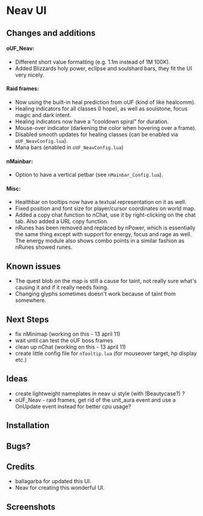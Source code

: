# Neav UI

## Changes and additions

#### oUF_Neav:

- Different short value formatting (e.g. 1.1m instead of 1M 100K).
- Added Blizzards holy power, eclipse and soulshard bars, they fit the UI very nicely.

#### Raid frames:

- Now using the built-in heal prediction from oUF (kind of like healcomm).
- Healing indicators for all classes (I hope), as well as soulstone, focus magic and dark intent.
- Healing indicators now have a "cooldown spiral" for duration.
- Mouse-over indicator (darkening the color when hovering over a frame).
- Disabled smooth updates for healing classes (can be enabled via `oUF_NeavConfig.lua`).
- Mana bars (enabled in `oUF_NeavConfig.lua`)

#### nMainbar:

- Option to have a vertical petbar (see `nMainbar_Config.lua`).

#### Misc:

- Healthbar on tooltips now have a textual representation on it as well.
- Fixed position and font size for player/cursor coordinates on world map.
- Added a copy chat function to nChat, use it by right-clicking on the chat tab. Also added a URL copy function.
- nRunes has been removed and replaced by nPower, which is essentially the same thing except with support for energy, focus and rage as well. The energy module also shows combo points in a similar fashion as nRunes showed runes.

## Known issues

- The quest blob on the map is still a cause for taint, not really sure what's causing it and if it really needs fixing.
- Changing glyphs sometimes doesn't work because of taint from somewhere.

## Next Steps

- fix nMinimap (working on this - 13 april 11)
- wait until can test the oUF boss frames
- clean up nChat (working on this - 13 april 11)
- create little config file for `nTooltip.lua` (for mouseover target, hp display etc.)

## Ideas

- create lightweight nameplates in neav ui style (with !Beautycase?) ? 
- oUF_Neav - raid frames, get rid of the unit_aura event and use a OnUpdate event instead for better cpu usage?

## Installation

## Bugs?

## Credits
- ballagarba for updated this UI.
- Neav for creating this wonderful UI.

## Screenshots
